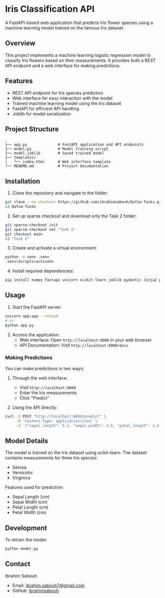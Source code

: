 # Iris Classification API

A FastAPI-based web application that predicts Iris flower species using a machine learning model trained on the famous Iris dataset.

## Overview

This project implements a machine learning logistic regression model to classify Iris flowers based on their measurements. It provides both a REST API endpoint and a web interface for making predictions.

## Features

- REST API endpoint for Iris species prediction
- Web interface for easy interaction with the model
- Trained machine learning model using the Iris dataset
- FastAPI for efficient API handling
- Joblib for model serialization

## Project Structure

```
.
├── app.py              # FastAPI application and API endpoints
├── model.py            # Model training script
├── model.joblib        # Saved trained model
├── templates/         
│   └── index.html      # Web interface template
└── README.md           # Project documentation
```

## Installation

1. Clone the repository and navigate to the folder:
```bash
git clone --no-checkout https://github.com/ibrahimsabouh/Qafza-Tasks.git
cd Qafza-Tasks
```

2. Set up sparse checkout and download only the Task 2 folder:
```bash
git sparse-checkout init
git sparse-checkout set "Task 2"
git checkout main
cd "Task 2"
```

3. Create and activate a virtual environment:
```bash
python -m venv .venv
.venv\Scripts\activate
```

4. Install required dependencies:
```bash
pip install numpy fastapi uvicorn scikit-learn joblib pydantic Jinja2 python-multipart
```

## Usage

1. Start the FastAPI server:
```bash
uvicorn app:app --reload
# or
python app.py
```

2. Access the application:
   - Web Interface: Open `http://localhost:8000` in your web browser
   - API Documentation: Visit `http://localhost:8000/docs`

### Making Predictions

You can make predictions in two ways:

1. Through the web interface:
   - Visit `http://localhost:8000`
   - Enter the Iris measurements
   - Click "Predict"

2. Using the API directly:
```bash
curl -X POST "http://localhost:8000/predict" \
     -H "Content-Type: application/json" \
     -d '{"sepal_length": 5.1, "sepal_width": 3.5, "petal_length": 1.4, "petal_width": 0.2}'
```

## Model Details

The model is trained on the Iris dataset using scikit-learn. The dataset contains measurements for three Iris species:
- Setosa
- Versicolor
- Virginica

Features used for prediction:
- Sepal Length (cm)
- Sepal Width (cm)
- Petal Length (cm)
- Petal Width (cm)

## Development

To retrain the model:
```bash
python model.py
```

## Contact

Ibrahim Sabouh
- Email: ibrahim.sabouh7@gmail.com
- GitHub: [ibrahimsabouh](https://github.com/ibrahimsabouh/Qafza-Tasks)
